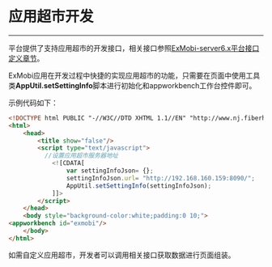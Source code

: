 # 应用超市开发

----------

平台提供了支持应用超市的开发接口，相关接口参照[ExMobi-server6.x平台接口定义章节]()。  

ExMobi应用在开发过程中快捷的实现应用超市的功能，只需要在页面中使用工具类**AppUtil.setSettingInfo**脚本进行初始化和appworkbench工作台控件即可。  

示例代码如下：

```html
<!DOCTYPE html PUBLIC "-//W3C//DTD XHTML 1.1//EN" "http://www.nj.fiberhome.com.cn/exmobi.dtd">
<html>
	<head>
		<title show="false"/>
		<script type="text/javascript">
          //设置应用超市服务器地址
			<![CDATA[
				var settingInfoJson= {};
				settingInfoJson.url= "http://192.168.160.159:8090/";
				AppUtil.setSettingInfo(settingInfoJson);
			]]>
		</script>
	</head> 
	<body style="background-color:white;padding:0 10;">
<appworkbench id="exmobi"/>
	</body>
</html>

```   

如需自定义应用超市，开发者可以调用相关接口获取数据进行页面组装。 
